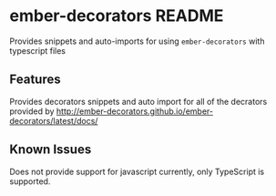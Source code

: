 # ember-decorators README

Provides snippets and auto-imports for using `ember-decorators` with typescript files

## Features

Provides decorators snippets and auto import for all of the decrators provided by http://ember-decorators.github.io/ember-decorators/latest/docs/

## Known Issues

Does not provide support for javascript currently, only TypeScript is supported.

